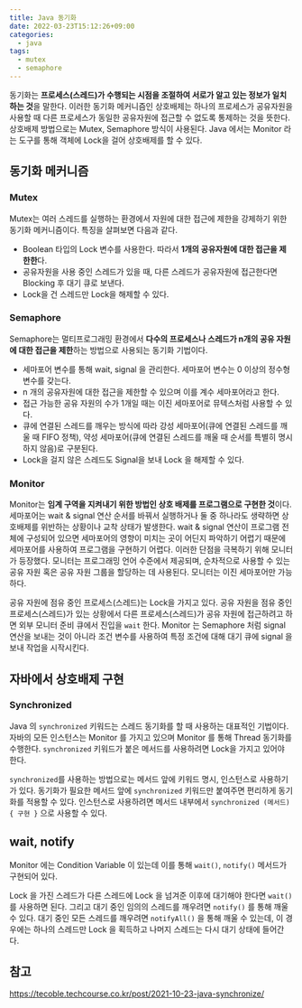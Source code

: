 ```yaml
---
title: Java 동기화
date: 2022-03-23T15:12:26+09:00
categories:
  - java
tags: 
  - mutex
  - semaphore
---
```


동기화는 **프로세스(스레드)가 수행되는 시점을 조절하여 서로가 알고 있는 정보가 일치하는 것**을 말한다. 이러한 동기화 메커니즘인 상호배제는 하나의 프로세스가 공유자원을 사용할 때 다른 프로세스가 동일한 공유자원에 접근할 수 없도록 통제하는 것을 뜻한다. 상호배제 방법으로는 Mutex, Semaphore 방식이 사용된다. Java 에서는 Monitor 라는 도구를 통해 객체에 Lock을 걸어 상호배제를 할 수 있다.

## 동기화 메커니즘
### Mutex
Mutex는 여러 스레드를 실행하는 환경에서 자원에 대한 접근에 제한을 강제하기 위한 동기화 메커니즘이다. 특징을 살펴보면 다음과 같다.

- Boolean 타입의 Lock 변수를 사용한다. 따라서 **1개의 공유자원에 대한 접근을 제한한**다.
- 공유자원을 사용 중인 스레드가 있을 때, 다른 스레드가 공유자원에 접근한다면 Blocking 후 대기 큐로 보낸다.
- Lock을 건 스레드만 Lock을 해제할 수 있다.

### Semaphore

Semaphore는 멀티프로그래밍 환경에서 **다수의 프로세스나 스레드가 n개의 공유 자원에 대한 접근을 제한**하는 방법으로 사용되는 동기화 기법이다.

- 세마포어 변수를 통해 wait, signal 을 관리한다. 세마포어 변수는 0 이상의 정수형 변수를 갖는다.
- n 개의 공유자원에 대한 접근을 제한할 수 있으며 이를 계수 세마포어라고 한다.
- 접근 가능한 공유 자원의 수가 1개일 때는 이진 세마포어로 뮤텍스처럼 사용할 수 있다.
- 큐에 연결된 스레드를 깨우는 방식에 따라 강성 세마포어(큐에 연결된 스레드를 깨울 때 FIFO 정책), 약성 세마포어(큐에 연결된 스레드를 깨울 때 순서를 특별히 명시하지 않음)로 구분된다.
- Lock을 걸지 않은 스레드도 Signal을 보내 Lock 을 해제할 수 있다.

### Monitor

Monitor는 **임계 구역을 지켜내기 위한 방법인 상호 배제를 프로그램으로 구현한 것**이다. 세마포어는 wait & signal 연산 순서를 바꿔서 실행하거나 둘 중 하나라도 생략하면 상호배제를 위반하는 상황이나 교착 상태가 발생한다. wait & signal 연산이 프로그램 전체에 구성되어 있으면 세마포어의 영향이 미치는 곳이 어딘지 파악하기 어렵기 때문에 세마포어를 사용하여 프로그램을 구현하기 어렵다. 이러한 단점을 극복하기 위해 모니터가 등장했다. 모니터는 프로그래밍 언어 수준에서 제공되며, 순차적으로 사용할  수 있는 공유 자원 혹은 공유 자원 그룹을 할당하는 데 사용된다. 모니터는 이진 세마포어만 가능하다.

공유 자원에 점유 중인 프로세스(스레드)는 Lock을 가지고 있다. 공유 자원을 점유 중인 프로세스(스레드)가 있는 상황에서 다른 프로세스(스레드)가 공유 자원에 접근하려고 하면 외부 모니터 준비 큐에서 진입을 `wait` 한다. Monitor 는 Semaphore 처럼 signal 연산을 보내는  것이 아니라 조건 변수를 사용하여 특정 조건에 대해 대기 큐에 signal 을 보내 작업을 시작시킨다.

## 자바에서 상호배제 구현
### Synchronized

Java 의 `synchronized` 키워드는 스레드 동기화를 할 때 사용하는 대표적인 기법이다. 자바의 모든 인스턴스는 Monitor 를 가지고 있으며 Monitor 를 통해 Thread 동기화를 수행한다. `synchronized` 키워드가 붙은 메서드를 사용하려면 Lock을 가지고 있어야 한다.

`synchronized`를 사용하는 방법으로는 메서드 앞에 키워드 명시, 인스턴스로 사용하기가 있다. 동기화가 필요한 메서드 앞에 `synchronized` 키워드만 붙여주면 편리하게 동기화를 적용할 수 있다. 인스턴스로 사용하려면 메서드 내부에서 `synchronized (메서드) { 구현 }` 으로 사용할 수 있다.

## wait, notify
Monitor 에는 Condition Variable 이 있는데 이를 통해 `wait()`, `notify()` 메서드가 구현되어 있다.

Lock 을 가진 스레드가 다른 스레드에 Lock 을 넘겨준 이후에 대기해야 한다면 `wait()` 를 사용하면 된다. 그리고 대기 중인 임의의 스레드를 깨우려면 `notify()` 를 통해 깨울 수 있다. 대기 중인 모든 스레드를 깨우려면 `notifyAll()` 을 통해 깨울 수 있는데, 이 경우에는 하나의 스레드만 Lock 을 획득하고 나머지 스레드는 다시 대기 상태에 들어간다.

## 참고
https://tecoble.techcourse.co.kr/post/2021-10-23-java-synchronize/
